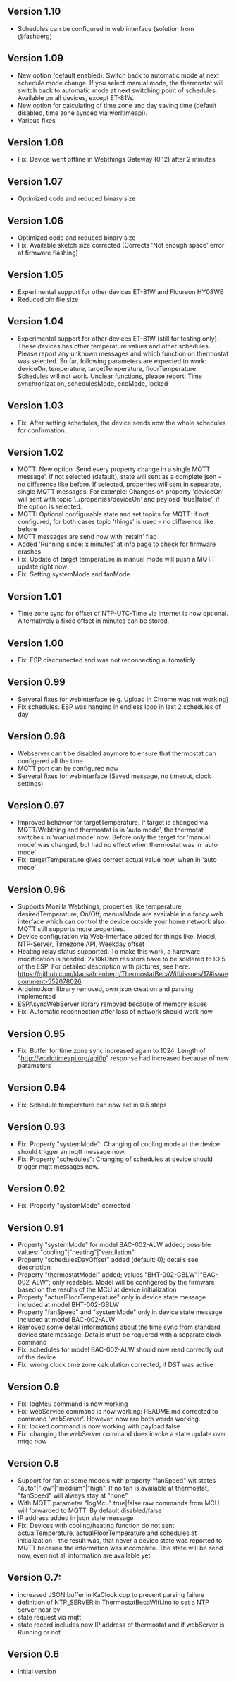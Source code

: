 ## Version 1.10
* Schedules can be configured in web interface (solution from @fashberg)

## Version 1.09
* New option (default enabled): Switch back to automatic mode at next schedule mode change. If you select manual mode, the thermostat will switch back to automatic mode at next switching point of schedules. Available on all devices, except ET-81W.
* New option for calculating of time zone and day saving time (default disabled, time zone synced via worltimeapi).
* Various fixes

## Version 1.08
* Fix: Device went offline in Webthings Gateway (0.12) after 2 minutes

## Version 1.07
* Optimized code and reduced binary size

## Version 1.06
* Optimized code and reduced binary size
* Fix: Available sketch size corrected (Corrects 'Not enough space' error at firmware flashing)

## Version 1.05
* Experimental support for other devices ET-81W and Floureon HY08WE
* Reduced bin file size

## Version 1.04
* Experimental support for other devices ET-81W (still for testing only). These devices has other temperature values and other schedules. Please report any unknown messages and which function on thermostat was selected. So far, following parameters are expected to work: deviceOn, temperature, targetTemperature, floorTemperature. Schedules will not work. Unclear functions, please report: Time synchronization, schedulesMode, ecoMode, locked

## Version 1.03
* Fix: After setting schedules, the device sends now the whole schedules for confirmation.

## Version 1.02
* MQTT: New option 'Send every property change in a single MQTT message'. If not selected (default), state will sent as a complete json - no difference like before. If selected, properties will sent in sepearate, single MQTT messages. For example: Changes on property 'deviceOn' will sent with topic '../properties/deviceOn' and payload 'true|false', if the option is selected.
* MQTT: Optional configurable state and set topics for MQTT: if not configured, for both cases topic 'things' is used - no difference like before
* MQTT messages are send now with 'retain' flag
* Added 'Running since: x minutes' at info page to check for firmware crashes
* Fix: Update of target temperature in manual mode will push a MQTT update right now
* Fix: Setting systemMode and fanMode

## Version 1.01
* Time zone sync for offset of NTP-UTC-Time via internet is now optional. Alternatively a fixed offset in minutes can be stored.

## Version 1.00
* Fix: ESP disconnected and was not reconnecting automaticly

## Version 0.99
* Serveral fixes for webinterface (e.g. Upload in Chrome was not working)
* Fix schedules. ESP was hanging in endless loop in last 2 schedules of day

## Version 0.98
* Webserver can't be disabled anymore to ensure that thermostat can configered all the time
* MQTT port can be configured now
* Serveral fixes for webinterface (Saved message, no timeout, clock settings)

## Version 0.97
* Improved behavior for targetTemperature. If target is changed via MQTT/Webthing and thermostat is in 'auto mode', the thermotat switches in 'manual mode' now. Before only the target for 'manual mode' was changed, but had no effect when thermostat was in 'auto mode'
* Fix: targetTemperature gives correct actual value now, when in 'auto mode'

## Version 0.96
* Supports Mozilla Webthings, properties like temperature, desiredTemperature, On/Off, manualMode are available in a fancy web interface which can control the device outside your home network also. MQTT still supports more properties.
* Device configuration via Web-Interface added for things like: Model, NTP-Server, Timezone API, Weekday offset
* Heating relay status supported. To make this work, a hardware modification is needed: 2x10kOhm resistors have to be soldered to IO 5 of the ESP. For detailed description with pictures, see here: https://github.com/klausahrenberg/ThermostatBecaWifi/issues/17#issuecomment-552078026
* ArduinoJson library removed, own json creation and parsing implemented
* ESPAsyncWebServer library removed because of memory issues
* Fix: Automatic reconnection after loss of network should work now
## Version 0.95
* Fix: Buffer for time zone sync increased again to 1024. Length of "http://worldtimeapi.org/api/ip" response had increased because of new parameters
## Version 0.94
* Fix: Schedule temperature can now set in 0.5 steps
## Version 0.93
* Fix: Property "systemMode": Changing of cooling mode at the device should trigger an mqtt message now.
* Fix: Property "schedules": Changing of schedules at device should trigger mqtt messages now.
## Version 0.92
* Fix: Property "systemMode" corrected
## Version 0.91
* Property "systemMode" for model BAC-002-ALW added; possible values: "cooling"|"heating"|"ventilation"
* Property "schedulesDayOffset" added (default: 0); details see description
* Property "thermostatModel" added; values "BHT-002-GBLW"|"BAC-002-ALW"; only readable. Model will be configered by the firmware based on the results of the MCU at device initialization
* Property "actualFloorTemperature" only in device state message included at model BHT-002-GBLW
* Property "fanSpeed" and "systemMode" only in device state message included at model BAC-002-ALW
* Removed some detail informations about the time sync from standard device state message. Details must be requered with a separate clock command
* Fix: schedules for model BAC-002-ALW should now read correctly out of the device
* Fix: wrong clock time zone calculation corrected, if DST was active
## Version 0.9
* Fix: logMcu command is now working
* Fix: webService command is now working: README.md corrected to command 'webServer'. However, now are both words working.
* Fix: locked command is now working with payload false
* Fix: changing the webServer command does invoke a state update over mtqq now
## Version 0.8
* Support for fan at some models with property "fanSpeed" wit states "auto"|"low"|"medium"|"high". If no fan is available at thermostat, "fanSpeed" will always stay at "none"
* With MQTT parameter "logMcu" true|false raw commands from MCU will forwarded to MQTT. By default disabled/false
* IP address added in json state message
* Fix: Devices with cooling/heating function do not sent actualTemperature, actualFloorTemperature and schedules at initialization - the result was, that never a device state was reported to MQTT because the information was incomplete. The state will be send now, even not all information are available yet
## Version 0.7:
* increased JSON buffer in KaClock.cpp to prevent parsing failure
* definition of NTP_SERVER in ThermostatBecaWifi.ino to set a NTP server near by
* state request via mqtt
* state record includes now IP address of thermostat and if webServer is Running or not
## Version 0.6
* initial version
